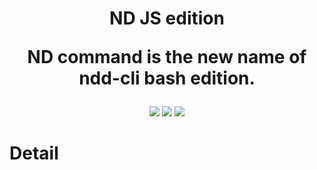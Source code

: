 <h1 align="center">
  <strong>ND JS edition</strong><br>
  <p align="center">ND command is the new name of ndd-cli bash edition.</p>
</h1>

<p align="center">
  <a href="https://circleci.com/gh/kamontat/nd-js"><img src="https://img.shields.io/circleci/project/github/kamontat/nd-js.svg?style=flat&logo=circleci"></a> <a href="https://codeclimate.com/github/kamontat/nd-js/maintainability"><img src="https://api.codeclimate.com/v1/badges/6285a0820d0515eacfe2/maintainability" /></a> <a href="https://codeclimate.com/github/kamontat/nd-js/test_coverage"><img src="https://api.codeclimate.com/v1/badges/6285a0820d0515eacfe2/test_coverage" /></a>
</p>

# Detail
